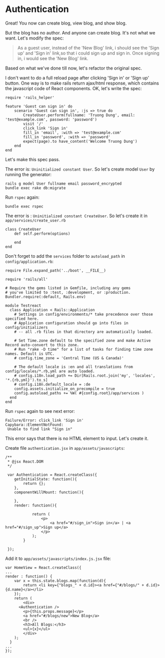 # Authentication

Great! You now can create blog, view blog, and show blog.

But the blog has no author. And anyone can create blog. It's not what we want. Let's modify the spec:


> As a guest user, instead of the 'New Blog' link, i should see the 'Sign up' and 'Sign in' link,so that i could sign up and sign in. Once signing in, i would see the 'New Blog' link.

Based on what we've done till now, let's refactor the original spec.

I don't want to do a full reload page after clicking 'Sign in' or 'Sign up' button. One way is to make rails return ajax/html response, which contains the javascript code of React components. OK, let's write the spec:

    require 'rails_helper'

    feature 'Guest can sign in' do 
    	scenario 'Guest can sign in', :js => true do 
    		CreateUser.perform(fullname: 'Truong Dung', email: 'test@example.com', password: 'password')
    		visit '/'
    		click_link 'Sign in'
    		fill_in 'email', :with => 'test@example.com'
    		fill_in 'password', :with => 'password'
    		expect(page).to have_content('Welcome Truong Dung')
    	end
    end

Let's make this spec pass.

The error is: `Uninitialized constant User`. So let's create model `User` by running the generator:

    rails g model User fullname email password_encrypted
    bundle exec rake db:migrate

Run `rspec` again:

    bundle exec rspec
    
The error is : `Uninitialized constant CreateUser`. So let's create it in `app/services/create_user.rb`

    class CreateUser
    	def self.perform(options)
    
    	end
    end
    
Don't forget to add the `services` folder to `autoload_path` in `config/application.rb`:    

    require File.expand_path('../boot', __FILE__)

    require 'rails/all'
    
    # Require the gems listed in Gemfile, including any gems
    # you've limited to :test, :development, or :production.
    Bundler.require(:default, Rails.env)
    
    module Testreact
      class Application < Rails::Application
        # Settings in config/environments/* take precedence over those specified here.
        # Application configuration should go into files in config/initializers
        # -- all .rb files in that directory are automatically loaded.
    
        # Set Time.zone default to the specified zone and make Active Record auto-convert to this zone.
        # Run "rake -D time" for a list of tasks for finding time zone names. Default is UTC.
        # config.time_zone = 'Central Time (US & Canada)'
    
        # The default locale is :en and all translations from config/locales/*.rb,yml are auto loaded.
        # config.i18n.load_path += Dir[Rails.root.join('my', 'locales', '*.{rb,yml}').to_s]
        # config.i18n.default_locale = :de
        config.assets.initialize_on_precompile = true
        config.autoload_paths += %W( #{config.root}/app/services )
      end
    end

Run `rspec` again to see next error:

    Failure/Error: click_link 'Sign in'
    Capybara::ElementNotFound:
     Unable to find link "Sign in"
     
This error says that there is no HTML element to input. Let's create it.

Create file `authentication.jsx` in `app/assets/javascripts`:

    /**
     * @jsx React.DOM
     */
    
     var Authentication = React.createClass({
     	getInitialState: function(){
     		return {};
     	},
     	componentWillMount: function(){
    
     	},
     	render: function(){
     		
     			return (
     				<p>
     					<a href="#/sign_in">Sign in</a> | <a href="#/sign_up">Sign up</a>
     				</p>
     			);
     		}
     	
     });
     
Add it to `app/assets/javascripts/index.js.jsx` file:

    var HomeView = React.createClass({
    ...
    render : function() {
      	var x = this.state.blogs.map(function(d){
      		return <li key={"blogs_" + d.id}><a href={"#/blogs/" + d.id}>{d.name}</a></li>
      	});
        return (
        	<div>
          <Authentication />
        	<p>{this.props.message}</p>
        	<a href="#/blogs/new">New Blog</a>
        	<br />
        	<h3>All Blogs:</h3>
        	<ul>{x}</ul>
        	</div>
        );
      }
    ...
    });
    
    